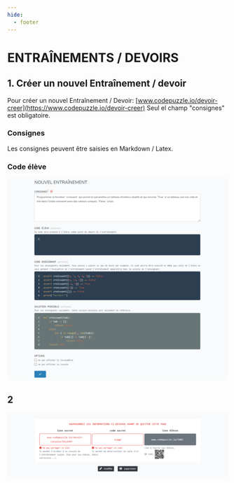 ```yaml
---
hide:
  - footer
---
```


# ENTRAÎNEMENTS / DEVOIRS

## 1. Créer un nouvel Entraînement / devoir
Pour créer un nouvel Entraînement / Devoir: [www.codepuzzle.io/devoir-creer](https://www.codepuzzle.io/devoir-creer)
Seul el champ "consignes" est obligatoire.

### Consignes
Les consignes peuvent être saisies en Markdown / Latex.

### Code élève


![](assets/images/devoirs/01.png)

## 2
![](assets/images/devoirs/02.png)

